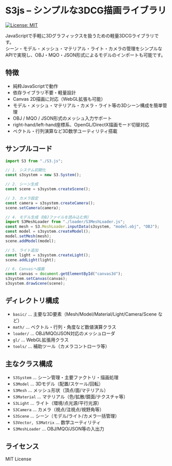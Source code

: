 # S3js – シンプルな3DCG描画ライブラリ

[![License: MIT](https://img.shields.io/badge/License-MIT-blue.svg)](https://opensource.org/licenses/MIT)

JavaScriptで手軽に3Dグラフィックスを扱うための軽量3DCGライブラリです。  
シーン・モデル・メッシュ・マテリアル・ライト・カメラの管理をシンプルなAPIで実現し、OBJ・MQO・JSON形式によるモデルのインポートも可能です。

## 特徴

- 純粋JavaScriptで動作
- 依存ライブラリ不要・軽量設計
- Canvas 2D描画に対応（WebGL拡張も可能）
- モデル・メッシュ・マテリアル・カメラ・ライト等の3Dシーン構成を簡単管理
- OBJ / MQO / JSON形式のメッシュ入力サポート
- right-hand/left-hand座標系、OpenGL/DirectX描画モード切替対応
- ベクトル・行列演算など3D数学ユーティリティ搭載

## サンプルコード

```js
import S3 from "./S3.js";

// 1. システム初期化
const s3system = new S3.System();

// 2. シーン生成
const scene = s3system.createScene();

// 3. カメラ設定
const camera = s3system.createCamera();
scene.setCamera(camera);

// 4. モデル生成（OBJファイルを読み込む例）
import S3MeshLoader from "./loader/S3MeshLoader.js";
const mesh = S3.MeshLoader.inputData(s3system, "model.obj", "OBJ");
const model = s3system.createModel();
model.setMesh(mesh);
scene.addModel(model);

// 5. ライト追加
const light = s3system.createLight();
scene.addLight(light);

// 6. Canvasへ描画
const canvas = document.getElementById("canvas3d");
s3system.setCanvas(canvas);
s3system.drawScene(scene);
````

## ディレクトリ構成

* `basic/` ... 主要な3D要素（Mesh/Model/Material/Light/Camera/Scene など）
* `math/` ... ベクトル・行列・角度など数値演算クラス
* `loader/` ... OBJ/MQO/JSON対応のメッシュローダ
* `gl/` ... WebGL拡張用クラス
* `tools/` ... 補助ツール（カメラコントローラ等）

## 主なクラス構成

* `S3System` … シーン管理・主要ファクトリ・描画処理
* `S3Model` … 3Dモデル（配置/スケール/回転）
* `S3Mesh` … メッシュ形状（頂点/面/マテリアル）
* `S3Material` … マテリアル（色/拡散/鏡面/テクスチャ等）
* `S3Light` … ライト（環境/点光源/平行光源）
* `S3Camera` … カメラ（視点/注視点/視野角等）
* `S3Scene` … シーン（モデル/ライト/カメラ一括管理）
* `S3Vector, S3Matrix` … 数学ユーティリティ
* `S3MeshLoader` … OBJ/MQO/JSON等の入出力

## ライセンス

MIT License
